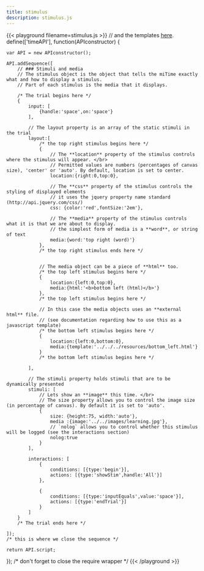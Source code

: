 ```yaml
---
title: stimulus
description: stimulus.js
---
```


{{< playground filename=stimulus.js >}}
// and the templates [here](https://github.com/minnojs/minno-time/tree/gh-pages/resources).
define(['timeAPI'], function(APIconstructor) {

    var API = new APIconstructor();

    API.addSequence([
        // ### Stimuli and media
        // The stimulus object is the object that tells the miTime exactly what and how to display a stimulus.
        // Part of each stimulus is the media that it displays.

        /* The trial begins here */
        {
            input: [
                {handle:'space',on:'space'}
            ],

            // The layout property is an array of the static stimuli in the trial
            layout:[
                /* the top right stimulus begins here */
                {
                    // The **location** property of the stimulus controls where the stimulus will appear. </br>
                    // Permitted values are numbers (percentages of canvas size), 'center' or 'auto'. By default, location is set to center.
                    location:{right:0,top:0},

                    // The **css** property of the stimulus controls the styling of displayed elements
                    // it uses the jquery property name standard (http://api.jquery.com/css/)
                    css: {color:'red',fontSize:'2em'},

                    // The **media** property of the stimulus controls what it is that we are about to display.
                    // the simplest form of media is a **word**, or string of text
                    media:{word:'top right (word)'}
                },
                /* the top right stimulus ends here */


                // The media object can be a piece of **html** too.
                /* the top left stimulus begins here */
                {
                    location:{left:0,top:0},
                    media:{html:'<b>bottom left (html)</b>'}
                },
                /* the top left stimulus begins here */

                // In this case the media objects uses an **external html** file.
                // (see documentation regarding how to use this as a javascript template)
                /* the bottom left stimulus begins here */
                {
                    location:{left:0,bottom:0},
                    media:{template:'../../../resources/bottom_left.html'}
                }
                /* the bottom left stimulus begins here */

            ],

            // The stimuli property holds stimuli that are to be dynamically presented
            stimuli: [
                // Lets show an **image** this time. </br>
                // The size property allows you to control the image size (in percentage of canvas). By default it is set to 'auto'.
                {
                    size: {height:75, width:'auto'},
                    media :{image:'../../images/learning.jpg'},
                    // `nolog` allows you to control whether this stimulus will be logged (see the interactions section)
                    nolog:true
                }
            ],

            interactions: [
                {
                    conditions: [{type:'begin'}],
                    actions: [{type:'showStim',handle:'All'}]
                },

                {
                    conditions: [{type:'inputEquals',value:'space'}],
                    actions: [{type:'endTrial'}]
                }
            ]
        }
        /* The trial ends here */

    ]);
    /* this is where we close the sequence */

    return API.script;
});
/* don't forget to close the require wrapper */
    {{< /playground >}}
